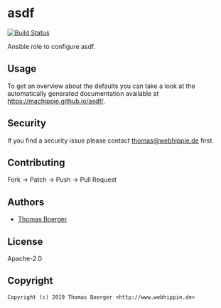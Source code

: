 # asdf

[![Build Status](https://cloud.drone.io/api/badges/machippie/asdf/status.svg)](https://cloud.drone.io/machippie/asdf)

Ansible role to configure asdf.

## Usage

To get an overview about the defaults you can take a look at the automatically generated documentation available at https://machippie.github.io/asdf/.

## Security

If you find a security issue please contact thomas@webhippie.de first.


## Contributing

Fork -> Patch -> Push -> Pull Request


## Authors

* [Thomas Boerger](https://github.com/tboerger)


## License

Apache-2.0


## Copyright

```
Copyright (c) 2019 Thomas Boerger <http://www.webhippie.de>
```
